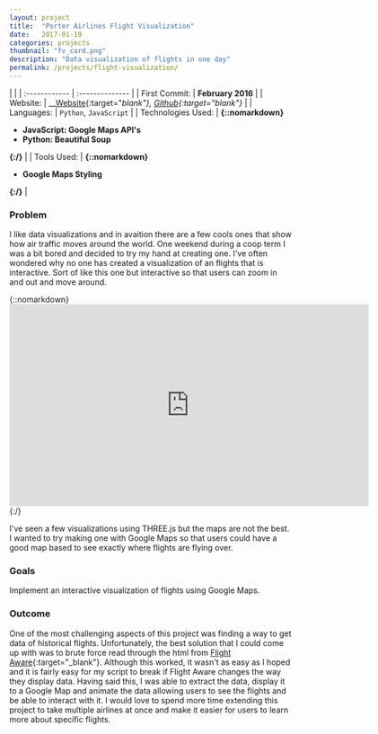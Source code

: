 ```yaml
---
layout: project
title:  "Porter Airlines Flight Visualization"
date:   2017-01-19
categories: projects
thumbnail: "fv_card.png"
description: "Data visualization of flights in one day"
permalink: /projects/flight-visualization/
---
```

|                      |
| :------------ | :-------------- |
| First Commit:      | __February 2016__ |
| Website:     |    __[Website][web]{:target="_blank"}, [Github][gh]{:target="_blank"}__   |
| Languages:  | `Python`, `JavaScript` |
| Technologies Used: |  __{::nomarkdown}<ul><li>JavaScript: Google Maps API's</li><li>Python: Beautiful Soup</li></ul>{:/}__ |
| Tools Used: |  __{::nomarkdown}<ul><li>Google Maps Styling</li></ul>{:/}__ |

### Problem

I like data visualizations and in avaition there are a few cools ones that show how air traffic moves around the world. One weekend during a coop term I was a bit bored and decided to try my hand at creating one. I've often wondered why no one has created a visualization of an flights that is interactive. Sort of like this one but interactive so that users can zoom in and out and move around.

{::nomarkdown}<iframe style="display:block;" src="https://player.vimeo.com/video/98941796" width="640" height="360" frameborder="0" webkitallowfullscreen mozallowfullscreen allowfullscreen></iframe>{:/}

I've seen a few visualizations using THREE.js but the maps are not the best. I wanted to try making one with Google Maps so that users could have a good map based to see exactly where flights are flying over.

### Goals

Implement an interactive visualization of flights using Google Maps.

### Outcome

One of the most challenging aspects of this project was finding a way to get data of historical flights. Unfortunately, the best solution that I could come up with was to brute force read through the html from [Flight Aware][fa-poe936]{:target="_blank"}. Although this worked, it wasn't as easy as I hoped and it is fairly easy for my script to break if Flight Aware changes the way they display data. Having said this, I was able to extract the data, display it to a Google Map and animate the data allowing users to see the flights and be able to interact with it. I would love to spend more time extending this project to take multiple airlines at once and make it easier for users to learn more about specific flights.

[gh]: https://github.com/nkanetka/Flight-Visualization
[web]: http://nkanetka.github.io/Flight-Visualization/
[fa-poe936]: https://flightaware.com/live/flight/POE936/history/20170120/1205Z/KBOS/CYTZ/tracklog
